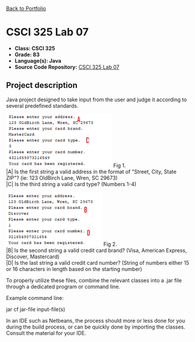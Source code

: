 [Back to Portfolio](./)

CSCI 325 Lab 07
===============

-   **Class: CSCI 325** 
-   **Grade: 83**
-   **Language(s): Java**
-   **Source Code Repository:** [CSCI 325 Lab 07](https://github.com/paulryanmc/325-Lab-07)  

## Project description
Java project designed to take input from the user and judge it according to several predefined standards.

![325-Lab-07-1](images/project2demo.png)
Fig 1.  
|A| Is the first string a valid address in the format of "Street, City, State ZIP"? (ie: 123 OldBirch Lane, Wren, SC 29673)  
|C| Is the third string a valid card type? (Numbers 1-4)  

![325-Lab-07-2](images/project2demo2.png)
Fig 2.  
|B| Is the second string a valid credit card brand? (Visa, American Express, Discover, Mastercard)  
|D| Is the last string a valid credit card number? (String of numbers either 15 or 16 characters in length based on the starting number)  


To properly utilize these files, combine the relevant classes into a .jar file through a dedicated program or command line.

Example command line:

jar cf jar-file input-file(s)

In an IDE such as Netbeans, the process should more or less done for you during the build process, or can be quickly done by importing the classes.
Consult the material for your IDE.


